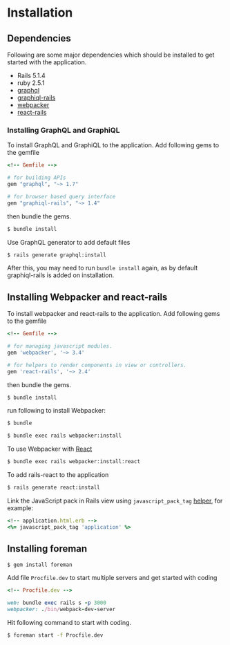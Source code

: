 # Installation

## Dependencies

Following are some major dependencies which should be installed to get started with the application.

 - Rails 5.1.4
 - ruby 2.5.1
 - [graphql](https://github.com/rmosolgo/graphql-ruby)
 - [graphiql-rails](https://github.com/rmosolgo/graphiql-rails)
 - [webpacker](https://github.com/rails/webpacker)
 - [react-rails](https://github.com/reactjs/react-rails)

### Installing GraphQL and GraphiQL

 To install GraphQL and GraphiQL to the application. Add following gems to the gemfile
```ruby
<!-- Gemfile -->

# for building APIs
gem "graphql", "~> 1.7"

# for browser based query interface
gem "graphiql-rails", "~> 1.4"
```
then bundle the gems.
```bash
$ bundle install
```

Use GraphQL generator to add default files
```bash
$ rails generate graphql:install
```
After this, you may need to run `bundle install` again, as by default graphiql-rails is added on installation.

## Installing Webpacker and react-rails

 To install webpacker and react-rails to the application. Add following gems to the gemfile


```ruby
<!-- Gemfile -->

# for managing javascript modules.
gem 'webpacker', '~> 3.4'

# for helpers to render components in view or controllers.
gem 'react-rails', '~> 2.4'
```
then bundle the gems.
```bash
$ bundle install
```
run following to install Webpacker:

```bash
$ bundle

$ bundle exec rails webpacker:install
```

To use Webpacker with [React](https://facebook.github.io/react/)

```bash
$ bundle exec rails webpacker:install:react
```

To add rails-react to the application

```bash
$ rails generate react:install
```
Link the JavaScript pack in Rails view using  `javascript_pack_tag`  [helper](https://github.com/rails/webpacker#usage), for example:

```ruby
<!-- application.html.erb -->
<%= javascript_pack_tag 'application' %>
```

## Installing foreman

```bash
$ gem install foreman
```

Add file `Procfile.dev` to start multiple servers and get started with coding
```ruby
<!-- Procfile.dev -->

web: bundle exec rails s -p 3000
webpacker: ./bin/webpack-dev-server
```

Hit following command to start with coding.
```bash
$ foreman start -f Procfile.dev
```

